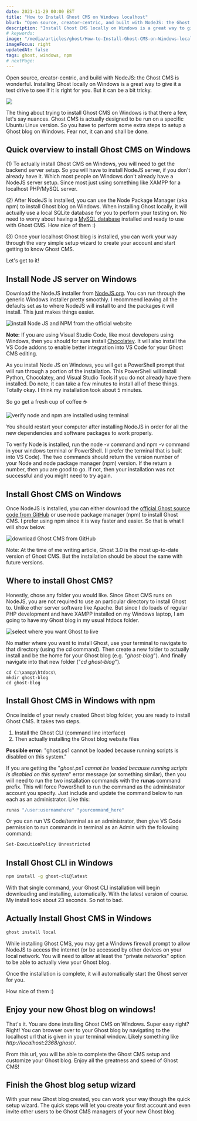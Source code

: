 ```yaml
---
date: 2021-11-29 00:00 EST
title: "How to Install Ghost CMS on Windows localhost"
blurb: "Open source, creator-centric, and built with NodeJS: the Ghost CMS is wonderful."
description: "Install Ghost CMS locally on Windows is a great way to give it a test drive to see if it is right for you."
# keywords:
image: "/media/articles/ghost/How-to-Install-Ghost-CMS-on-Windows-localhost.jpg"
imageFocus: right
updatedAt: false
tags: ghost, windows, npm
# nextPage:
---
```


Open source, creator-centric, and build with NodeJS: the Ghost CMS is wonderful. Installing Ghost locally on Windows is a great way to give it a test drive to see if it is right for you. But it can be a bit tricky.

![](/media/articles/ghost/How-to-Install-Ghost-CMS-on-Windows-localhost.jpg)

The thing about trying to install Ghost CMS on Windows is that there a few, let's say nuances. Ghost CMS is actually designed to be run on a specific Ubuntu Linux version. So you have to perform some extra steps to setup a Ghost blog on Windows. Fear not, it can and shall be done.

## Quick overview to install Ghost CMS on Windows

(1) To actually install Ghost CMS on Windows, you will need to get the backend server setup. So you will have to install NodeJS server, if you don't already have it. Which most people on Windows don't already have a NodeJS server setup. Since most just using something like XAMPP for a localhost PHP/MySQL server.

(2) After NodeJS is installed, you can use the Node Package Manager (aka npm) to install Ghost blog on Windows. When installing Ghost locally, it will actually use a local SQLite database for you to perform your testing on. No need to worry about having a [MySQL database](/articles/restore-mysql-database-from-backup-with-command-line) installed and ready to use with Ghost CMS. How nice of them :)

(3) Once your localhost Ghost blog is installed, you can work your way through the very simple setup wizard to create your account and start getting to know Ghost CMS.

Let's get to it!

## Install Node JS server on Windows

Download the NodeJS installer from [NodeJS.org](https://NodeJS.org). You can run through the generic Windows installer pretty smoothly. I recommend leaving all the defaults set as to where NodeJS will install to and the packages it will install. This just makes things easier.

![install Node JS and NPM from the official website](/media/articles/ghost/How-to-Install-Ghost-CMS-on-Windows-localhost-install-NodeJS-on-Windows.png)

**Note:** If you are using Visual Studio Code, like most developers using Windows, then you should for sure install [Chocolatey](https://community.chocolatey.org/packages/vscode). It will also install the VS Code addons to enable better integration into VS Code for your Ghost CMS editing.

As you install Node JS on Windows, you will get a PowerShell prompt that will run through a portion of the installation. This PowerShell will install Python, Chocolatey, and Visual Studio Tools if you do not already have them installed. Do note, it can take a few minutes to install all of these things. Totally okay. I think my installation took about 5 minutes.

So go get a fresh cup of coffee ☕

![verify node and npm are installed using terminal](/media/articles/ghost/How-to-Install-Ghost-CMS-on-Windows-localhost-verify-NodeJS-and-npm-are-installed-1.png)

You should restart your computer after installing NodeJS in order for all the new dependencies and software packages to work properly.

To verify Node is installed, run the node -v command and npm -v command in your windows terminal or PowerShell. (I prefer the terminal that is built into VS Code). The two commands should return the version number of your Node and node package manager (npm) version. If the return a number, then you are good to go. If not, then your installation was not successful and you might need to try again.

## Install Ghost CMS on Windows

Once NodeJS is installed, you can either download the [official Ghost source code from GitHub](https://github.com/TryGhost/Ghost) or use node package manager (npm) to install Ghost CMS. I prefer using npm since it is way faster and easier. So that is what I will show below.

![download Ghost CMS from GitHub](/media/articles/ghost/How-to-Install-Ghost-CMS-on-Windows-localhost-download-Ghost-CMS-from-GitHub-1.png)

Note: At the time of me writing article, Ghost 3.0 is the most up-to-date version of Ghost CMS. But the installation should be about the same with future versions.

## Where to install Ghost CMS?

Honestly, chose any folder you would like. Since Ghost CMS runs on NodeJS, you are not required to use an particular directory to install Ghost to. Unlike other server software like Apache. But since I do loads of regular PHP development and have XAMPP installed on my Windows laptop, I am going to have my Ghost blog in my usual htdocs folder.

![select where you want Ghost to live](/media/articles/ghost/Where-to-install-Ghost-CMS-on-Windows-localhost.png)

No matter where you want to install Ghost, use your terminal to navigate to that directory (using the cd command). Then create a new folder to actually install and be the home for your Ghost blog (e.g. "_ghost-blog_"). And finally navigate into that new folder ("_cd ghost-blog_").

```shell
cd C:\xampp\htdocs\
mkdir ghost-blog
cd ghost-blog
```

## Install Ghost CMS in Windows with npm

Once inside of your newly created Ghost blog folder, you are ready to install Ghost CMS. It takes two steps.

1. Install the Ghost CLI (command line interface)
2. Then actually installing the Ghost blog website files

**Possible error:** "ghost.ps1 cannot be loaded because running scripts is disabled on this system."

If you are getting the "_ghost.ps1 cannot be loaded because running scripts is disabled on this system_" error message (or something similar), then you will need to run the two installation commands with the **runas** command prefix. This will force PowerShell to run the command as the administrator account you specify. Just include and update the command below to run each as an administrator. Like this:

```bash
runas "/user:usernamehere" "yourcommand_here"
```

Or you can run VS Code/terminal as an administrator, then give VS Code permission to run commands in terminal as an Admin with the following command:

```bash
Set-ExecutionPolicy Unrestricted
```

## Install Ghost CLI in Windows

```bash
npm install -g ghost-cli@latest
```

With that single command, your Ghost CLI installation will begin downloading and installing, automatically. With the latest version of course. My install took about 23 seconds. So not to bad.

## Actually Install Ghost CMS in Windows

```bash
ghost install local
```

While installing Ghost CMS, you may get a Windows firewall prompt to allow NodeJS to access the internet (or be accessed by other devices on your local network. You will need to allow at least the "private networks" option to be able to actually view your Ghost blog.

Once the installation is complete, it will automatically start the Ghost server for you.

How nice of them :)

## Enjoy your new Ghost blog on windows!

That's it. You are done installing Ghost CMS on Windows. Super easy right? Right! You can browser over to your Ghost blog by navigating to the localhost url that is given in your terminal window. Likely something like _http://localhost:2368/ghost/_.

From this url, you will be able to complete the Ghost CMS setup and customize your Ghost blog. Enjoy all the greatness and speed of Ghost CMS!

## Finish the Ghost blog setup wizard

With your new Ghost blog created, you can work your way though the quick setup wizard. The quick steps will let you create your first account and even invite other users to be Ghost CMS managers of your new Ghost blog.
